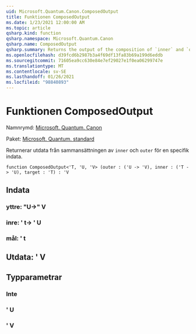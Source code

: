 ```yaml
---
uid: Microsoft.Quantum.Canon.ComposedOutput
title: Funktionen ComposedOutput
ms.date: 1/23/2021 12:00:00 AM
ms.topic: article
qsharp.kind: function
qsharp.namespace: Microsoft.Quantum.Canon
qsharp.name: ComposedOutput
qsharp.summary: Returns the output of the composition of `inner` and `outer` for a given input.
ms.openlocfilehash: d39fcd6b2987b3a4f69df13fa83b69a199d6eddb
ms.sourcegitcommit: 71605ea9cc630e84e7ef29027e1f0ea06299747e
ms.translationtype: MT
ms.contentlocale: sv-SE
ms.lasthandoff: 01/26/2021
ms.locfileid: "98840893"
---
```

# <a name="composedoutput-function"></a>Funktionen ComposedOutput

Namnrymd: [Microsoft. Quantum. Canon](xref:Microsoft.Quantum.Canon)

Paket: [Microsoft. Quantum. standard](https://nuget.org/packages/Microsoft.Quantum.Standard)


Returnerar utdata från sammansättningen av `inner` och `outer` för en specifik indata.

```qsharp
function ComposedOutput<'T, 'U, 'V> (outer : ('U -> 'V), inner : ('T -> 'U), target : 'T) : 'V
```


## <a name="input"></a>Indata

### <a name="outer--u---v"></a>yttre: "U->" V




### <a name="inner--t---u"></a>inre: ' t-> ' U




### <a name="target--t"></a>mål: ' t





## <a name="output--v"></a>Utdata: ' V



## <a name="type-parameters"></a>Typparametrar

### <a name="t"></a>Inte


### <a name="u"></a>' U


### <a name="v"></a>' V

